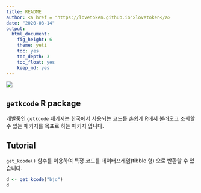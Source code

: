 ```yaml
---
title: README
author: <a href = "https://lovetoken.github.io">lovetoken</a>
date: "2020-08-14"
output: 
  html_document:
    fig_height: 6
    theme: yeti
    toc: yes
    toc_depth: 3
    toc_float: yes
    keep_md: yes
---
```




![](https://i1.wp.com/whiterivernow.com/wp-content/uploads/2018/12/Under-Construction-Sign.png?fit=1230%2C580&ssl=1)

## `getkcode` R package

개발중인 `getkcode` 패키지는 한국에서 사용되는 코드를 손쉽게 R에서 불러오고 조회할 수 있는 패키지를 목표로 하는 패키지 입니다.

## Tutorial

`get_kcode()` 함수를 이용하여 특정 코드를 데이터프레임(tibble 형) 으로 반환할 수 있습니다.


```r
d <- get_kcode("bjd")
d
```

